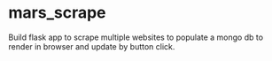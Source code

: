 # mars_scrape
Build flask app to scrape multiple websites to populate a mongo db to render in browser and update by button click.
